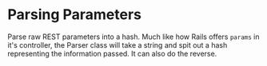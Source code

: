 # Parsing Parameters

Parse raw REST parameters into a hash. Much like how Rails offers `params` in
it's controller, the Parser class will take a string and spit out a hash
representing the information passed. It can also do the reverse.
